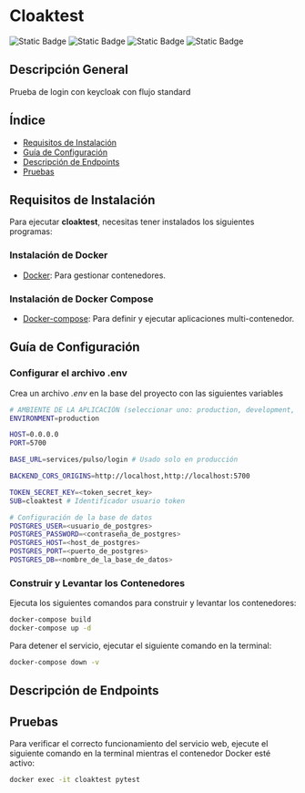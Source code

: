 # Cloaktest

![Static Badge](https://img.shields.io/badge/Estatus-En%20Desarrollo-yellow)
![Static Badge](https://img.shields.io/badge/Versi%C3%B3n-1.0.0-blue)
![Static Badge](https://img.shields.io/badge/Lenguaje-Python-blue)
![Static Badge](https://img.shields.io/badge/Pruebas-En%20Desarrollo-yellow)

## **Descripción General**

Prueba de login con keycloak con flujo standard

## Índice

* [Requisitos de Instalación](#requisitos-de-instalación)
* [Guía de Configuración](#guía-de-configuración)
* [Descripción de Endpoints](#descripción-de-endpoints)
* [Pruebas](#pruebas)

## Requisitos de Instalación

Para ejecutar **cloaktest**, necesitas tener instalados los siguientes programas:

### Instalación de Docker
- [Docker](https://docs.docker.com/get-docker/): Para gestionar contenedores.

### Instalación de Docker Compose
- [Docker-compose](https://docs.docker.com/compose/install/): Para definir y ejecutar aplicaciones multi-contenedor.

## Guía de Configuración

### Configurar el archivo .env

Crea un archivo _.env_ en la base del proyecto con las siguientes variables

```bash
# AMBIENTE DE LA APLICACIÓN (seleccionar uno: production, development, staging)
ENVIRONMENT=production

HOST=0.0.0.0
PORT=5700

BASE_URL=services/pulso/login # Usado solo en producción

BACKEND_CORS_ORIGINS=http://localhost,http://localhost:5700

TOKEN_SECRET_KEY=<token_secret_key>
SUB=cloaktest # Identificador usuario token

# Configuración de la base de datos
POSTGRES_USER=<usuario_de_postgres>
POSTGRES_PASSWORD=<contraseña_de_postgres>
POSTGRES_HOST=<host_de_postgres>
POSTGRES_PORT=<puerto_de_postgres>
POSTGRES_DB=<nombre_de_la_base_de_datos>
```

### Construir y Levantar los Contenedores

Ejecuta los siguientes comandos para construir y levantar los contenedores:

```bash
docker-compose build
docker-compose up -d
```
Para detener el servicio, ejecutar el siguiente comando en la terminal:

```bash
docker-compose down -v
```

## Descripción de Endpoints


## Pruebas

Para verificar el correcto funcionamiento del servicio web, ejecute el siguiente comando en la terminal mientras el contenedor Docker esté activo:

```bash
docker exec -it cloaktest pytest
```